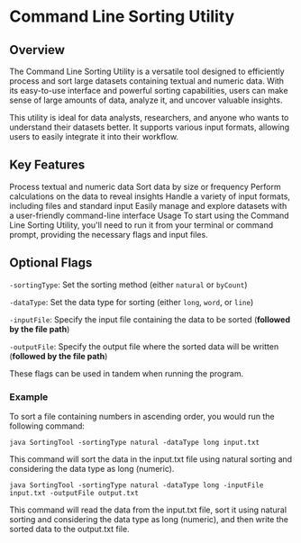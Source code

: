 # Command Line Sorting Utility
## Overview
The Command Line Sorting Utility is a versatile tool designed to efficiently process and sort large datasets containing textual and numeric data. With its easy-to-use interface and powerful sorting capabilities, users can make sense of large amounts of data, analyze it, and uncover valuable insights.

This utility is ideal for data analysts, researchers, and anyone who wants to understand their datasets better. It supports various input formats, allowing users to easily integrate it into their workflow.

## Key Features
Process textual and numeric data
Sort data by size or frequency
Perform calculations on the data to reveal insights
Handle a variety of input formats, including files and standard input
Easily manage and explore datasets with a user-friendly command-line interface
Usage
To start using the Command Line Sorting Utility, you'll need to run it from your terminal or command prompt, providing the necessary flags and input files.

## Optional Flags
```-sortingType```: Set the sorting method (either ```natural``` or ```byCount```)

```-dataType```: Set the data type for sorting (either ```long```, ```word```, or ```line```)

```-inputFile```: Specify the input file containing the data to be sorted (**followed by the file path**)

```-outputFile```: Specify the output file where the sorted data will be written (**followed by the file path**)

These flags can be used in tandem when running the program.

### Example
To sort a file containing numbers in ascending order, you would run the following command:

```
java SortingTool -sortingType natural -dataType long input.txt
```
This command will sort the data in the input.txt file using natural sorting and considering the data type as long (numeric).

```
java SortingTool -sortingType natural -dataType long -inputFile input.txt -outputFile output.txt
```
This command will read the data from the input.txt file, sort it using natural sorting and considering the data type as long (numeric), and then write the sorted data to the output.txt file.
